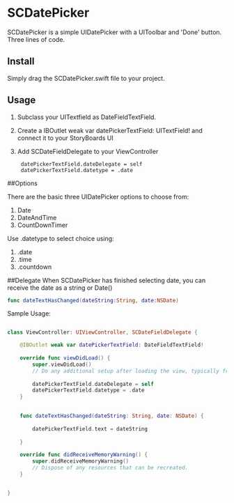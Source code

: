 # SCDatePicker

SCDatePicker is a simple UIDatePicker with a UIToolbar and 'Done' button. Three lines of code.

## Install

Simply drag the SCDatePicker.swift file to your project.

## Usage

1. Subclass your UITextfield as DateFieldTextField.
2. Create a IBOutlet weak var datePickerTextField: UITextField! and connect it to your StoryBoards UI
3. Add SCDateFieldDelegate to your ViewController
        
        datePickerTextField.dateDelegate = self
        datePickerTextField.datetype = .date

##Options

There are the basic three UIDatePicker options to choose from:
1. Date
2. DateAndTime
3. CountDownTimer

Use .datetype to select choice using:
1. .date
2. .time
3. .countdown

##Delegate
When SCDatePicker has finished selecting date, you can receive the date as a string or Date()
```Swift
func dateTextHasChanged(dateString:String, date:NSDate)
```

Sample Usage:
```Swift

class ViewController: UIViewController, SCDateFieldDelegate {

    @IBOutlet weak var datePickerTextField: DateFieldTextField!
    
    override func viewDidLoad() {
        super.viewDidLoad()
        // Do any additional setup after loading the view, typically from a nib.
        
        datePickerTextField.dateDelegate = self
        datePickerTextField.datetype = .date
    }

    
    func dateTextHasChanged(dateString: String, date: NSDate) {
    
        datePickerTextField.text = dateString
        
    }
    
    override func didReceiveMemoryWarning() {
        super.didReceiveMemoryWarning()
        // Dispose of any resources that can be recreated.
    }


}


```

